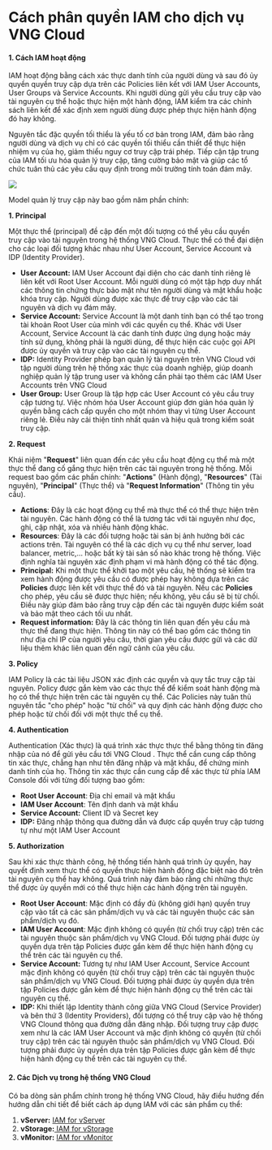 # Cách phân quyền IAM cho dịch vụ VNG Cloud

#### 1. Cách IAM hoạt động <a href="#howiamsupportsvngcloudservices-1.cachiamhoatdong" id="howiamsupportsvngcloudservices-1.cachiamhoatdong"></a>

IAM hoạt động bằng cách xác thực danh tính của người dùng và sau đó ủy quyền quyền truy cập dựa trên các Policies liên kết với IAM User Accounts, User Groups và Service Accounts. Khi người dùng gửi yêu cầu truy cập vào tài nguyên cụ thể hoặc thực hiện một hành động, IAM kiểm tra các chính sách liên kết để xác định xem người dùng được phép thực hiện hành động đó hay không.

Nguyên tắc đặc quyền tối thiểu là yếu tố cơ bản trong IAM, đảm bảo rằng người dùng và dịch vụ chỉ có các quyền tối thiểu cần thiết để thực hiện nhiệm vụ của họ, giảm thiểu nguy cơ truy cập trái phép. Tiếp cận tập trung của IAM tối ưu hóa quản lý truy cập, tăng cường bảo mật và giúp các tổ chức tuân thủ các yêu cầu quy định trong môi trường tính toán đám mây.

![](https://docs.vngcloud.vn/download/attachments/59806582/image2023-5-17\_17-31-9.png?version=1\&modificationDate=1689932521000\&api=v2)

Model quản lý truy cập này bao gồm năm phần chính:

**1. Principal**

Một thực thể (principal) đề cập đến một đối tượng có thể yêu cầu quyền truy cập vào tài nguyên trong hệ thống VNG Cloud. Thực thể có thể đại diện cho các loại đối tượng khác nhau như User Account, Service Account và IDP (Identity Provider).

* **User Account:** IAM User Account đại diện cho các danh tính riêng lẻ liên kết với Root User Account. Mỗi người dùng có một tập hợp duy nhất các thông tin chứng thực bảo mật như tên người dùng và mật khẩu hoặc khóa truy cập. Người dùng được xác thực để truy cập vào các tài nguyên và dịch vụ đám mây.
* **Service Account:** Service Account là một danh tính bạn có thể tạo trong tài khoản Root User của mình với các quyền cụ thể. Khác với User Account, Service Account là các danh tính được ứng dụng hoặc máy tính sử dụng, không phải là người dùng, để thực hiện các cuộc gọi API được ủy quyền và truy cập vào các tài nguyên cụ thể.
* **IDP:** Identity Provider phép bạn quản lý tài nguyên trên VNG Cloud với tập người dùng trên hệ thống xác thực của doanh nghiệp, giúp doanh nghiệp quản lý tập trung user và không cần phải tạo thêm các IAM User Accounts trên VNG Cloud
* **User Group:** User Group là tập hợp các User Account có yêu cầu truy cập tương tự. Việc nhóm hóa User Account giúp đơn giản hóa quản lý quyền bằng cách cấp quyền cho một nhóm thay vì từng User Account riêng lẻ. Điều này cải thiện tính nhất quán và hiệu quả trong kiểm soát truy cập.

**2. Request**

Khái niệm "**Request**" liên quan đến các yêu cầu hoạt động cụ thể mà một thực thể đang cố gắng thực hiện trên các tài nguyên trong hệ thống. Mỗi request bao gồm các phần chính: "**Actions**" (Hành động), "**Resources**" (Tài nguyên), "**Principal**" (Thực thể) và "**Request Information**" (Thông tin yêu cầu).

* **Actions**: Đây là các hoạt động cụ thể mà thực thể có thể thực hiện trên tài nguyên. Các hành động có thể là tương tác với tài nguyên như đọc, ghi, cập nhật, xóa và nhiều hành động khác.
* **Resources**: Đây là các đối tượng hoặc tài sản bị ảnh hưởng bởi các actions trên. Tài nguyên có thể là các dịch vụ cụ thể như server, load balancer, metric,... hoặc bất kỳ tài sản số nào khác trong hệ thống. Việc định nghĩa tài nguyên xác định phạm vi mà hành động có thể tác động.
* **Principal:** Khi một thực thể khởi tạo một yêu cầu, hệ thống sẽ kiểm tra xem hành động được yêu cầu có được phép hay không dựa trên các **Policies** được liên kết với thực thể đó và tài nguyên. Nếu các **Policies** cho phép, yêu cầu sẽ được thực hiện; nếu không, yêu cầu sẽ bị từ chối. Điều này giúp đảm bảo rằng truy cập đến các tài nguyên được kiểm soát và bảo mật theo cách tối ưu nhất.
* **Request information:** Đây là các thông tin liên quan đến yêu cầu mà thực thể đang thực hiện. Thông tin này có thể bao gồm các thông tin như địa chỉ IP của người yêu cầu, thời gian yêu cầu được gửi và các dữ liệu thêm khác liên quan đến ngữ cảnh của yêu cầu.

**3. Policy**

IAM Policy là các tài liệu JSON xác định các quyền và quy tắc truy cập tài nguyên. Policy được gắn kèm vào các thực thể để kiểm soát hành động mà họ có thể thực hiện trên các tài nguyên cụ thể. Các Policies này tuân thủ nguyên tắc "cho phép" hoặc "từ chối" và quy định các hành động được cho phép hoặc từ chối đối với một thực thể cụ thể.

**4. Authentication**

Authentication (Xác thực) là quá trình xác thực thực thể bằng thông tin đăng nhập của nó để gửi yêu cầu tới VNG Cloud . Thực thể cần cung cấp thông tin xác thực, chẳng hạn như tên đăng nhập và mật khẩu, để chứng minh danh tính của họ. Thông tin xác thực cần cung cấp để xác thực từ phía IAM Console đối với từng đối tượng bao gồm:

* **Root User Account**: Địa chỉ email và mật khẩu
* **IAM User Account**: Tên định danh và mật khẩu
* **Service Account:** Client ID và Secret key
* **IDP:** Đăng nhập thông qua đường dẫn và được cấp quyền truy cập tương tự như một IAM User Account

**5. Authorization**

Sau khi xác thực thành công, hệ thống tiến hành quá trình ủy quyền, hay quyết định xem thực thể có quyền thực hiện hành động đặc biệt nào đó trên tài nguyên cụ thể hay không. Quá trình này đảm bảo rằng chỉ những thực thể được ủy quyền mới có thể thực hiện các hành động trên tài nguyên.

* **Root User Account**: Mặc định có đầy đủ (không giới hạn) quyền truy cập vào tất cả các sản phẩm/dịch vụ và các tài nguyên thuộc các sản phẩm/dịch vụ đó.
* **IAM User Account**: Mặc định không có quyền (từ chối truy cập) trên các tài nguyên thuộc sản phẩm/dịch vụ VNG Cloud. Đối tượng phải được ủy quyền dựa trên tập Policies được gắn kèm để thực hiện hành động cụ thể trên các tài nguyên cụ thể.
* **Service Account:** Tương tự như IAM User Account, Service Account mặc định không có quyền (từ chối truy cập) trên các tài nguyên thuộc sản phẩm/dịch vụ VNG Cloud. Đối tượng phải được ủy quyền dựa trên tập Policies được gắn kèm để thực hiện hành động cụ thể trên các tài nguyên cụ thể.
* **IDP:** Khi thiết lập Identity thành công giữa VNG Cloud (Service Provider) và bên thứ 3 (Identity Providers), đối tượng có thể truy cập vào hệ thống VNG Clound thông qua đường dẫn đăng nhập. Đối tượng truy cập được xem như là các IAM User Account và mặc định không có quyền (từ chối truy cập) trên các tài nguyên thuộc sản phẩm/dịch vụ VNG Cloud. Đối tượng phải được ủy quyền dựa trên tập Policies được gắn kèm để thực hiện hành động cụ thể trên các tài nguyên cụ thể.

#### 2. Các Dịch vụ trong hệ thống VNG Cloud <a href="#howiamsupportsvngcloudservices-2.cacdichvutronghethongvngcloud" id="howiamsupportsvngcloudservices-2.cacdichvutronghethongvngcloud"></a>

Có ba dòng sản phẩm chính trong hệ thống VNG Cloud, hãy điều hướng đến hướng dẫn chi tiết để biết cách áp dụng IAM với các sản phẩm cụ thể:

1. **vServer:** [IAM for vServer](https://docs.vngcloud.vn/display/ONVINA/IAM+for+vServer)
2. **vStorage:**[ IAM for vStorage](https://docs.vngcloud.vn/display/ONVINA/IAM+for+vStorage)
3. **vMonitor:** [IAM for vMonitor](https://docs.vngcloud.vn/display/ONVINA/IAM+for+vMonitor)
